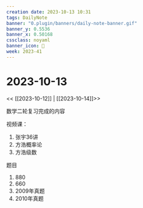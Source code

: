 ```yaml
---
creation date: 2023-10-13 10:31
tags: DailyNote
banner: "0.plugin/banners/daily-note-banner.gif"
banner_y: 0.5536
banner_x: 0.50168
cssclass: noyaml
banner_icon: 💌
week: 2023-41
---
```


# 2023-10-13

<< [[2023-10-12]] | [[2023-10-14]]>>


数学二轮复习完成的内容

视频课：
1. 张宇36讲
2. 方浩概率论
3. 方浩级数

题目
1. 880
2. 660
3. 2009年真题
4. 2010年真题

